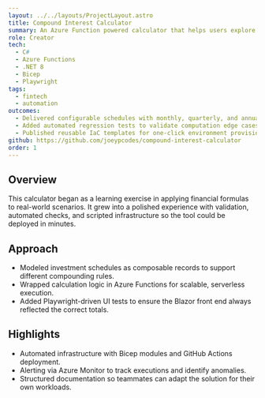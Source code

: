 ```yaml
---
layout: ../../layouts/ProjectLayout.astro
title: Compound Interest Calculator
summary: An Azure Function powered calculator that helps users explore investment growth scenarios with configurable schedules and contribution logic.
role: Creator
tech:
  - C#
  - Azure Functions
  - .NET 8
  - Bicep
  - Playwright
tags:
  - fintech
  - automation
outcomes:
  - Delivered configurable schedules with monthly, quarterly, and annual compounding.
  - Added automated regression tests to validate computation edge cases.
  - Published reusable IaC templates for one-click environment provisioning.
github: https://github.com/joeypcodes/compound-interest-calculator
order: 1
---
```


## Overview

This calculator began as a learning exercise in applying financial formulas to real-world scenarios. It grew into a polished experience with validation, automated checks, and scripted infrastructure so the tool could be deployed in minutes.

## Approach

- Modeled investment schedules as composable records to support different compounding rules.
- Wrapped calculation logic in Azure Functions for scalable, serverless execution.
- Added Playwright-driven UI tests to ensure the Blazor front end always reflected the correct totals.

## Highlights

- Automated infrastructure with Bicep modules and GitHub Actions deployment.
- Alerting via Azure Monitor to track executions and identify anomalies.
- Structured documentation so teammates can adapt the solution for their own workloads.
